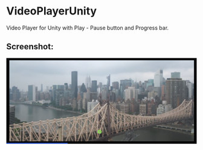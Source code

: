 # VideoPlayerUnity

Video Player for Unity with Play - Pause button and Progress bar.

## Screenshot:

![](Assets/Screenshot.PNG)
